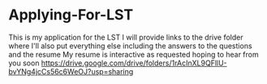 # Applying-For-LST
This is my application for the LST
I will provide links to the drive folder where I'll also put everything else including the answers to the questions and the resume 
My resume is interactive as requested
hoping to hear from you soon
https://drive.google.com/drive/folders/1rAcInXL9QFllU-bvYNg4jcCs56c6WeOJ?usp=sharing
